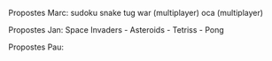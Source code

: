 Propostes Marc:
sudoku
snake
tug war (multiplayer)
oca (multiplayer)

Propostes Jan: Space Invaders - Asteroids - Tetriss - Pong

Propostes Pau:

